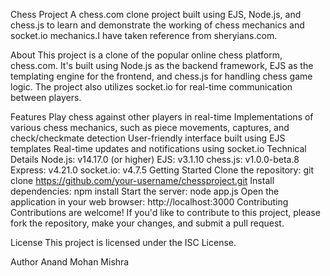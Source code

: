 Chess Project
A chess.com clone project built using EJS, Node.js, and chess.js to learn and demonstrate the working of chess mechanics and socket.io mechanics.I have taken reference from sheryians.com.

About
This project is a clone of the popular online chess platform, chess.com. It's built using Node.js as the backend framework, EJS as the templating engine for the frontend, and chess.js for handling chess game logic. The project also utilizes socket.io for real-time communication between players.

Features
Play chess against other players in real-time
Implementations of various chess mechanics, such as piece movements, captures, and check/checkmate detection
User-friendly interface built using EJS templates
Real-time updates and notifications using socket.io
Technical Details
Node.js: v14.17.0 (or higher)
EJS: v3.1.10
chess.js: v1.0.0-beta.8
Express: v4.21.0
socket.io: v4.7.5
Getting Started
Clone the repository: git clone https://github.com/your-username/chessproject.git
Install dependencies: npm install
Start the server: node app.js
Open the application in your web browser: http://localhost:3000
Contributing
Contributions are welcome! If you'd like to contribute to this project, please fork the repository, make your changes, and submit a pull request.

License
This project is licensed under the ISC License.

Author
Anand Mohan Mishra
